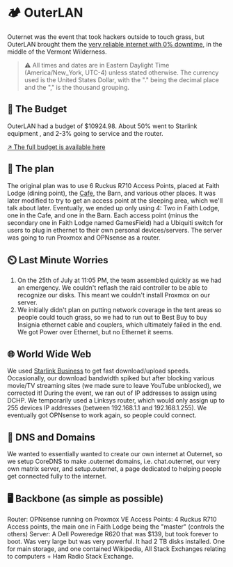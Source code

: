 # 🏕️ OuterLAN

Outernet was the event that took hackers outside to touch grass, but OuterLAN brought them the [very reliable internet with 0% downtime](https://cloud-k3dt557ph-hack-club-bot.vercel.app/0img_9387.jpg), in the middle of the Vermont Wilderness.

> ⚠️ All times and dates are in Eastern Daylight Time (America/New_York, UTC-4) unless stated otherwise. The currency used is the United States Dollar, with the "." being the decimal place and the "," is the thousand grouping.

## 💸 The Budget
OuterLAN had a budget of $10924.98. About 50% went to Starlink equipment , and 2-3% going to service and the router.

[↗️ The full budget is available here](https://docs.google.com/spreadsheets/d/1Gf1x8dKi89572b3kToda9X_eevY1oXE4HmD5KoMCSac/edit#gid=0)

## 📄 The plan
The original plan was to use 6 Ruckus R710 Access Points, placed at Faith Lodge (dining point), the [Cafe](https://hackclub.slack.com/archives/C058MNEP9MZ), the Barn, and various other places. It was later modified to try to get an access point at the sleeping area, which we'll talk about later. Eventually, we ended up only using 4: Two in Faith Lodge, one in the Cafe, and one in the Barn. Each access point (minus the secondary one in Faith Lodge named GamesField) had a Ubiquiti switch for users to plug in ethernet to their own personal devices/servers. The server was going to run Proxmox and OPNsense as a router.

## ⏲️ Last Minute Worries
1. On the 25th of July at 11:05 PM, the team assembled quickly as we had an emergency. We couldn't reflash the raid controller to be able to recognize our disks. This meant we couldn't install Proxmox on our server.
2. We initially didn't plan on putting network coverage in the tent areas so people could touch grass, so we had to run out to Best Buy to buy Insignia ethernet cable and couplers, which ultimately failed in the end. We got Power over Ethernet, but no Ethernet it seems.

## 🌐 World Wide Web
We used [Starlink Business](https://www.starlink.com/business) to get fast download/upload speeds. Occasionally, our download bandwidth spiked but after blocking various movie/TV streaming sites (we made sure to leave YouTube unblocked), we corrected it! During the event, we ran out of IP addresses to assign using DCHP. We temporarily used a Linksys router, which would only assign up to 255 devices IP addresses (between 192.168.1.1 and 192.168.1.255). We eventually got OPNsense to work again, so people could connect.

## 🤝 DNS and Domains
We wanted to essentially wanted to create our own internet at Outernet, so we setup CoreDNS to make .outernet domains, i.e. chat.outernet, our very own matrix server, and setup.outernet, a page dedicated to helping people get connected fully to the internet.

## 🖥️ Backbone (as simple as possible)
Router: OPNsense running on Proxmox VE
Access Points: 4 Ruckus R710 Access points, the main one in Faith Lodge being the "master" (controls the others)
Server: A Dell Poweredge R620 that was $139, but took forever to boot. Was very large but was very powerful. It had 2 TB disks installed. One for main storage, and one contained Wikipedia, All Stack Exchanges relating to computers + Ham Radio Stack Exchange.
